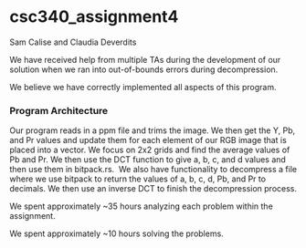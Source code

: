 # csc340_assignment4
Sam Calise and Claudia Deverdits

We have received help from multiple TAs during the development of our solution when we ran into out-of-bounds errors during decompression. 

We believe we have correctly implemented all aspects of this program. 

### Program Architecture
Our program reads in a ppm file and trims the image. We then get the Y, Pb, and Pr values and update them for each element of our RGB image that is placed into a vector. We focus on 2x2 grids and find the average values of Pb and Pr. We then use the DCT function to give a, b, c, and d values and then use them in bitpack.rs. 
 We also have functionality to decompress a file where we use bitpack to return the values of a, b, c, d, Pb, and Pr to decimals. We then use an inverse DCT to finish the decompression process.

We spent approximately ~35 hours analyzing each problem within the assignment. 

We spent approximately ~10 hours solving the problems.
